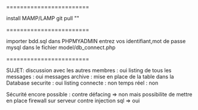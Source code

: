 ========================

install MAMP/LAMP
git pull ""

========================

importer bdd.sql dans PHPMYADMIN
entrez vos identifiant,mot de passe mysql dans le fichier model/db_connect.php

========================

SUJET:
discussion avec les autres membres : oui
listing de tous les messages : oui
messages archive : mise en place de la table dans la Database 
securite : oui
listing connecte : non 
temps réel : non

Sécurité encore possible : 
contre défacing => non mais possibilite de mettre en place firewall sur serveur
contre injection sql => oui

